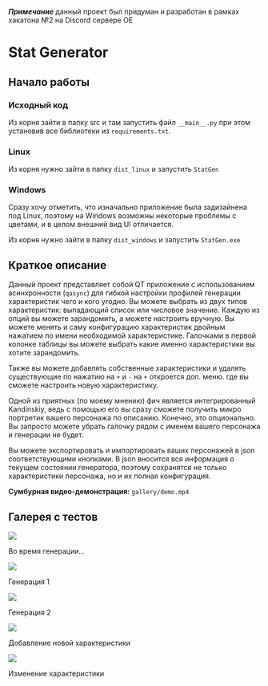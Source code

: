 ***Примечание*** данный проект был придуман и разработан в рамках хакатона №2 на Discord сервере OE

# Stat Generator

## Начало работы

### Исходный код

Из корня зайти в папку src и там запустить файл `__main__.py`
при этом установив все библиотеки из `requirements.txt`.

### Linux

Из корня нужно зайти в папку `dist_linux` и запустить `StatGen`

### Windows

Сразу хочу отметить, что изначально приложение была задизайнена под Linux, поэтому на Windows возможны некоторые
проблемы с цветами, и в целом внешний вид UI отличается.

Из корня нужно зайти в папку `dist_windows` и запустить `StatGen.exe`

## Краткое описание

Данный проект представляет собой QT приложение с использованием асинхронности (`qasync`) для гибкой настройки профилей генерации характеристик чего и кого угодно.
Вы можете выбрать из двух типов характеристик: выпадающий список или числовое значение. Каждую из опций вы можете
зарандомить, а можете настроить вручную. Вы можете менять и саму конфигурацию характеристик двойным нажатием по имени
необходимой характеристике. Галочками в первой колонке таблицы вы можете выбрать какие именно характеристики вы хотите
зарандомить.

Также вы можете добавлять собственные характеристики и удалять существующие по нажатию на `+` и `-`
на `+` откроется доп. меню. где вы сможете настроить новую характеристику.

Одной из приятных (по моему мнению) фич является интегрированный Kandinskiy, ведь с помощью его вы сразу сможете
получить микро портретик вашего персонажа по описанию. Конечно, это опционально. Вы запросто можете убрать галочку рядом
с именем вашего персонажа и генерации не будет.

Вы можете экспортировать и импортировать ваших персонажей в json соответствующими кнопками. В json вносится вся
информация о текущем состоянии генератора, поэтому сохранятся не только характеристики персонажа, но и их полная
конфигурация.

**Сумбурная видео-демонстрация:** `gallery/demo.mp4`

## Галерея с тестов

<img src="gallery/gen.png" align="center"/>
<p>Во время генерации...</p>

<img src="gallery/druid1.png" align="center"/>
<p>Генерация 1</p>

<img src="gallery/druid2.png" align="center"/>
<p>Генерация 2</p>

<img src="gallery/new.png" align="center"/>
<p>Добавление новой характеристики</p>

<img src="gallery/edit.png" align="center"/>
<p>Изменение характеристики</p>
